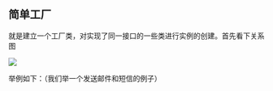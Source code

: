 ## 简单工厂

就是建立一个工厂类，对实现了同一接口的一些类进行实例的创建。首先看下关系图

![](https://justdojava.gitbooks.io/it-interview/img/pattern/factory/simple.PNG)

举例如下：（我们举一个发送邮件和短信的例子）